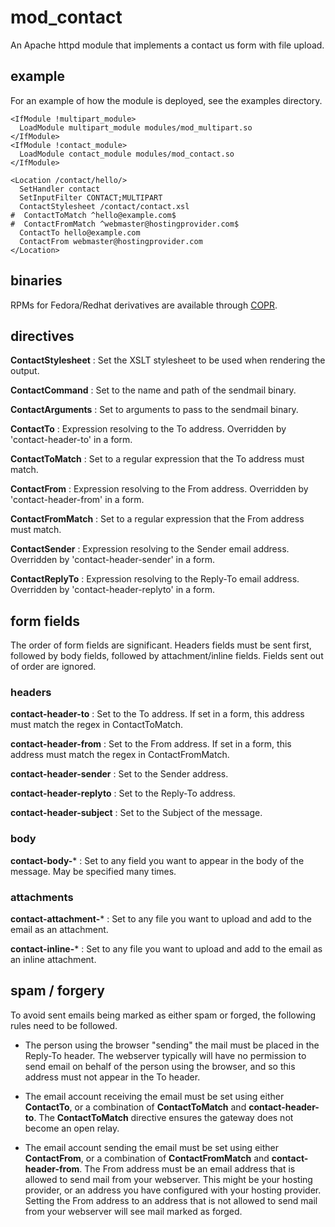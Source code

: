 # mod_contact
An Apache httpd module that implements a contact us form with file upload.

## example
For an example of how the module is deployed, see the examples directory.

```
<IfModule !multipart_module>
  LoadModule multipart_module modules/mod_multipart.so
</IfModule>
<IfModule !contact_module>
  LoadModule contact_module modules/mod_contact.so
</IfModule>

<Location /contact/hello/>
  SetHandler contact
  SetInputFilter CONTACT;MULTIPART
  ContactStylesheet /contact/contact.xsl
#  ContactToMatch ^hello@example.com$
#  ContactFromMatch ^webmaster@hostingprovider.com$
  ContactTo hello@example.com
  ContactFrom webmaster@hostingprovider.com
</Location>
```

## binaries
RPMs for Fedora/Redhat derivatives are available through
[COPR](https://copr.fedorainfracloud.org/coprs/minfrin/mod_contact/).

## directives
**ContactStylesheet**
: Set the XSLT stylesheet to be used when rendering the output.

**ContactCommand**
: Set to the name and path of the sendmail binary.

**ContactArguments**
: Set to arguments to pass to the sendmail binary.

**ContactTo**
: Expression resolving to the To address. Overridden by 'contact-header-to' in a form.

**ContactToMatch**
: Set to a regular expression that the To address must match.

**ContactFrom**
: Expression resolving to the From address. Overridden by 'contact-header-from' in a form.

**ContactFromMatch**
: Set to a regular expression that the From address must match.

**ContactSender**
: Expression resolving to the Sender email address. Overridden by 'contact-header-sender' in a form.

**ContactReplyTo**
: Expression resolving to the Reply-To email address. Overridden by 'contact-header-replyto' in a form.

## form fields
The order of form fields are significant. Headers fields must be sent first, followed by body fields, followed by attachment/inline fields. Fields sent out of order are ignored.

### headers
**contact-header-to**
: Set to the To address. If set in a form, this address must match the regex in ContactToMatch.

**contact-header-from**
: Set to the From address. If set in a form, this address must match the regex in ContactFromMatch.

**contact-header-sender**
: Set to the Sender address.

**contact-header-replyto**
: Set to the Reply-To address.

**contact-header-subject**
: Set to the Subject of the message.

### body
**contact-body-***
: Set to any field you want to appear in the body of the message. May be specified many times.

### attachments
**contact-attachment-***
: Set to any file you want to upload and add to the email as an attachment.

**contact-inline-***
: Set to any file you want to upload and add to the email as an inline attachment.

## spam / forgery
To avoid sent emails being marked as either spam or forged, the following rules need to be followed.

- The person using the browser "sending" the mail must be placed in the Reply-To header. The webserver typically will have no permission to send email on behalf of the person using the browser, and so this address must not appear in the To header.

- The email account receiving the email must be set using either **ContactTo**, or a combination of **ContactToMatch** and **contact-header-to**. The **ContactToMatch** directive ensures the gateway does not become an open relay.

- The email account sending the email must be set using either **ContactFrom**, or a combination of **ContactFromMatch** and **contact-header-from**. The From address must be an email address that is allowed to send mail from your webserver. This might be your hosting provider, or an address you have configured with your hosting provider. Setting the From address to an address that is not allowed to send mail from your webserver will see mail marked as forged.

